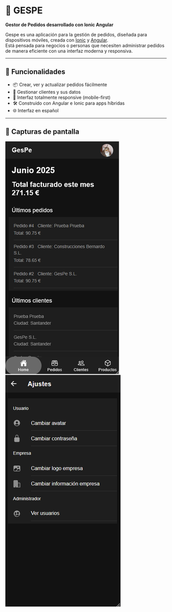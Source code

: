 # 🌟 GESPE

**Gestor de Pedidos desarrollado con Ionic Angular**

Gespe es una aplicación para la gestión de pedidos, diseñada para dispositivos móviles, creada con [Ionic](https://ionicframework.com/) y [Angular](https://angular.io/).  
Está pensada para negocios o personas que necesiten administrar pedidos de manera eficiente con una interfaz moderna y responsiva.

---

## 🚀 Funcionalidades

- 📦 Crear, ver y actualizar pedidos fácilmente  
- 👤 Gestionar clientes y sus datos  
- 📱 Interfaz totalmente responsive (mobile-first)  
- 🛠️ Construido con Angular e Ionic para apps híbridas  
- 🌐 Interfaz en español

---

## 📸 Capturas de pantalla

![Pantalla principal](screenshots/movil.png)
![Detalles del pedido](screenshots/movil2.png)
